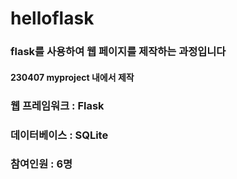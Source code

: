 # helloflask
### flask를 사용하여 웹 페이지를 제작하는 과정입니다

#### 230407 myproject 내에서 제작

### 웹 프레임워크 : Flask
### 데이터베이스 : SQLite
### 참여인원 : 6명
